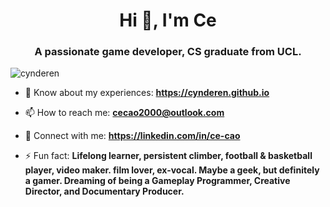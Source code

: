 <h1 align="center">Hi 👋, I'm Ce</h1>
<h3 align="center">A passionate game developer, CS graduate from UCL.</h3>

<p align="left"> <img src="https://komarev.com/ghpvc/?username=cynderen&label=Profile%20views&color=0e75b6&style=flat" alt="cynderen" /> </p>

- 📄 Know about my experiences: **https://cynderen.github.io**

- 📫 How to reach me: **cecao2000@outlook.com**

- 🔗 Connect with me: **https://linkedin.com/in/ce-cao**

- ⚡ Fun fact: **Lifelong learner, persistent climber, football & basketball player, video maker. film lover, ex-vocal. Maybe a geek, but definitely a gamer. Dreaming of being a Gameplay Programmer, Creative Director, and Documentary Producer.**
